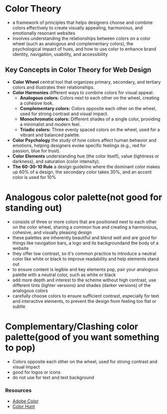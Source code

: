 # Color Theory
- a framework of principles that helps designers choose and combine colors effectively to create visually appealing, harmonious, and emotionally resonant websites
- involves understanding the relationships between colors on a color wheel (such as analogous and complementary colors), the psychological impact of hues, and how to use color to enhance brand identity, navigation, usability, and accessibility

## Key Concepts in Color Theory for Web Design
- **Color Wheel** central tool that organizes primary, secondary, and tertiary colors and illustrates their relationships. 
- **Color Harmonies** different ways to combine colors for visual appeal:
    - **Analogous colors:** Colors next to each other on the wheel, creating a cohesive look. 
    - **Complementary colors:** Colors opposite each other on the wheel, used for strong contrast and visual impact. 
    - **Monochromatic colors:** Different shades of a single color, providing a minimalist and modern feel. 
    - **Triadic colors:** Three evenly spaced colors on the wheel, used for a vibrant and balanced palette. 
- **Color Psychology** the study of how colors affect human behavior and emotions, helping designers evoke specific feelings (e.g., red for passion, blue for trust). 
- **Color Elements** understanding hue (the color itself), value (lightness or darkness), and saturation (color intensity). 
- **The 60-30-10 Rule** a design guideline where the dominant color makes up 60% of a design, the secondary color takes 30%, and an accent color is used for 10%

# Analogous color palette(not good for standing out)
- consists of three or more colors that are positioned next to each other on the color wheel, sharing a common hue and creating a harmonious, cohesive, and visually pleasing design
- these palettes are inherently beautiful and blend well and are good for things like navigation bars, a logo and its backgroundand the body of a website
- they offer low contrast, so it's common practice to introduce a neutral color like white or black to improve readability and help elements stand out
- to ensure content is legible and key elements pop, pair your analogous palette with a neutral color, such as white or black
- add more depth and interest to the scheme without high contrast, use different tints (lighter versions) and shades (darker versions) of the analogous colors
- carefully choose colors to ensure sufficient contrast, especially for text and interactive elements, to prevent the design from feeling too flat or subtle

# Complementary/Clashing color palette(good of you want something to pop)
- Colors opposite each other on the wheel, used for strong contrast and visual impact
- good for logos or icons
- do not use for text and text background

### Resources
- [Adobe Color](https://color.adobe.com/create/color-wheel)
- [Color Hunt](https://colorhunt.co/)